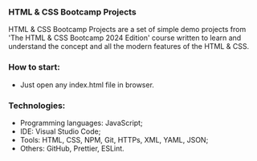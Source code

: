 ### HTML &amp; CSS Bootcamp Projects
HTML &amp; CSS Bootcamp Projects are a set of simple demo projects from 'The HTML &amp; CSS Bootcamp 2024 Edition' course written to learn and understand the concept and all the modern features of the HTML &amp; CSS.



### How to start:
- Just open any index.html file in browser.



### Technologies:
- Programming languages: JavaScript;
- IDE: Visual Studio Code;
- Tools: HTML, CSS, NPM, Git, HTTPs, XML, YAML, JSON;
- Others: GitHub, Prettier, ESLint.
